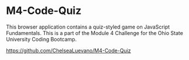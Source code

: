 # M4-Code-Quiz
This browser application contains a quiz-styled game on JavaScript Fundamentals. This is a part of the Module 4 Challenge for the Ohio State University Coding Bootcamp.


https://github.com/ChelseaLuevano/M4-Code-Quiz
